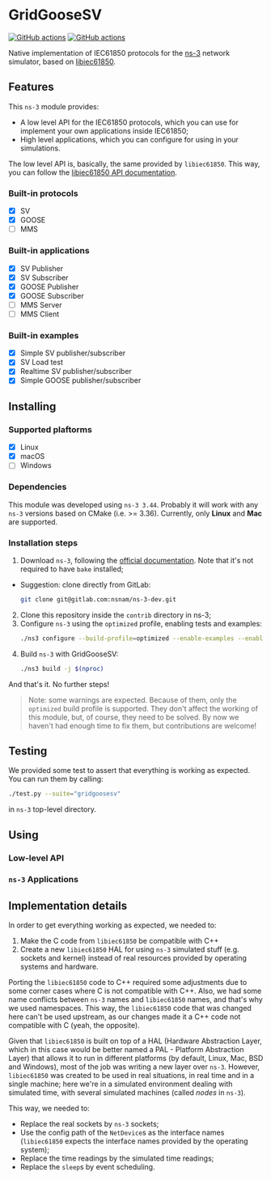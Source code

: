# GridGooseSV

[![GitHub actions](https://github.com/lucasoshiro/GridGooseSV/actions/workflows/push.yml/badge.svg)](https://github.com/lucaoshiro/GridGooseSV/actions)
[![GitHub actions](https://github.com/lucasoshiro/GridGooseSV/actions/workflows/mac.yml/badge.svg)](https://github.com/lucaoshiro/GridGooseSV/actions)

Native implementation of IEC61850 protocols for the
[ns-3](https://www.nsnam.org/) network simulator, based on
[libiec61850](https://libiec61850.com/).

## Features

This `ns-3` module provides:

- A low level API for the IEC61850 protocols, which you can use for implement 
  your own applications inside IEC61850;
- High level applications, which you can configure for using in your 
  simulations.

The low level API is, basically, the same provided by `libiec61850`. This way,
you can follow the
[libiec61850 API documentation](https://support.mz-automation.de/doc/libiec61850/c/latest/index.html).

### Built-in protocols

- [x] SV
- [x] GOOSE
- [ ] MMS

### Built-in applications

- [x] SV Publisher
- [x] SV Subscriber
- [x] GOOSE Publisher
- [x] GOOSE Subscriber
- [ ] MMS Server
- [ ] MMS Client

### Built-in examples

- [x] Simple SV publisher/subscriber 
- [x] SV Load test
- [x] Realtime SV publisher/subscriber
- [x] Simple GOOSE publisher/subscriber

## Installing

### Supported plaftorms

- [x] Linux
- [x] macOS
- [ ] Windows

### Dependencies

This module was developed using `ns-3 3.44`. Probably it will work with any
`ns-3` versions based on CMake (i.e. >= 3.36). Currently, only **Linux** and
**Mac** are supported.

### Installation steps

1. Download `ns-3`, following the [official documentation](https://www.nsnam.org/docs/installation/html/index.html).
   Note that it's not required to have `bake` installed;
  - Suggestion: clone directly from GitLab:
    ~~~bash
    git clone git@gitlab.com:nsnam/ns-3-dev.git
    ~~~
2. Clone this repository inside the `contrib` directory in ns-3;
3. Configure `ns-3` using the `optimized` profile, enabling tests and examples:
   ~~~bash
   ./ns3 configure --build-profile=optimized --enable-examples --enable-tests
   ~~~
4. Build `ns-3` with GridGooseSV:
   ~~~bash
   ./ns3 build -j $(nproc)
   ~~~

And that's it. No further steps!

> Note: some warnings are expected. Because of them, only the `optimized`
> build profile is supported. They don't affect the working of this module,
> but, of course, they need to be solved. By now we haven't had enough
> time to fix them, but contributions are welcome!

## Testing

We provided some test to assert that everything is working as expected. You can
run them by calling:

~~~bash
./test.py --suite="gridgoosesv" 
~~~

in `ns-3` top-level directory.

## Using

### Low-level API

### `ns-3` Applications

## Implementation details

In order to get everything working as expected, we needed to:

1. Make the C code from `libiec61850` be compatible with C++
2. Create a new `libiec61850` HAL for using `ns-3` simulated stuff (e.g. 
   sockets and kernel) instead of real resources provided by operating systems 
   and hardware.

Porting the `libiec61850` code to C++ required some adjustments due to some
corner cases where C is not compatible with C++. Also, we had some name conflicts
between `ns-3` names and `libiec61850` names, and that's why we used namespaces.
This way, the `libiec61850` code that was changed here can't be used upstream, as
our changes made it a C++ code not compatible with C (yeah, the opposite).

Given that `libiec61850` is built on top of a HAL (Hardware Abstraction Layer,
which in this case would be better named a PAL - Platform Abstraction Layer)
that allows it to run in different platforms (by default, Linux, Mac, BSD and
Windows), most of the job was writing a new layer over `ns-3`. However,
`libiec61850` was created to be used in real situations, in real time and in a
single machine; here we're in a simulated environment dealing with simulated time,
with several simulated machines (called _nodes_ in `ns-3`).

This way, we needed to:

- Replace the real sockets by `ns-3` sockets;
- Use the config path of the `NetDevice`s as the interface names (`libiec61850`
  expects the interface names provided by the operating system);
- Replace the time readings by the simulated time readings;
- Replace the `sleep`s by event scheduling.
